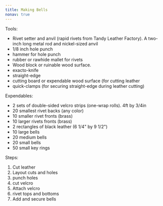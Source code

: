 ```yaml
---
title: Making Bells
nonav: true
---
```


Tools:

  * Rivet setter and anvil (rapid rivets from Tandy Leather Factory). A
    two-inch long metal rod and nickel-sized anvil
  * 1/8 inch hole punch
  * hammer for hole punch
  * rubber or rawhide mallet for rivets
  * Wood block or ruinable wood surface.
  * exacto-knife
  * straight-edge
  * cutting board or expendable wood surface (for cutting leather
  * quick-clamps (for securing straight-edge during leather cutting)


Expendables:

  * 2 sets of double-sided velcro strips (one-wrap rolls). 4ft by 3/4in
  * 20 smallest rivet backs (any color)
  * 10 smaller rivet fronts (brass)
  * 10 larger rivets fronts (brass)
  * 2 rectangles of black leather (6 1/4" by 9 1/2")
  * 10 large bells
  * 20 medium bells
  * 20 small bells
  * 50 small key rings

Steps:

  1. Cut leather
  2. Layout cuts and holes
  3. punch holes
  4. cut velcro
  5. Attach velcro
  6. rivet tops and bottoms
  7. Add and secure bells
